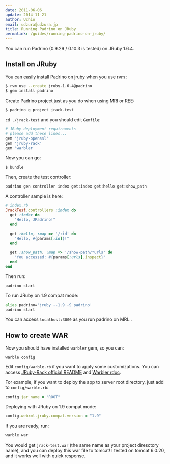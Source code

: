 ```yaml
---
date: 2011-06-06
update: 2014-11-21
author: Uchio
email: udzura@udzura.jp
title: Running Padrino on JRuby
permalink: /guides/running-padrino-on-jruby/
---
```


You can run Padrino (0.9.29 / 0.10.3 is tested) on JRuby 1.6.4.
 

## Install on JRuby

You can easily install Padrino on jruby when you use [rvm](https://rvm.beginrescueend.com/) :


```sh
$ rvm use --create jruby-1.6.4@padrino
$ gem install padrino
```


Create Padrino project just as you do when using MRI or REE:


```sh
$ padrino g project jrack-test
```


`cd ./jrack-test` and you should edit `Gemfile`:


```ruby
# JRuby deployment requirements
# please add these lines...
gem 'jruby-openssl'
gem 'jruby-rack'
gem 'warbler'
```


Now you can go:


```sh
$ bundle
```


Then, create the test controller:


```sh
padrino gen controller index get:index get:hello get:show_path
```


A controller sample is here:


```ruby
# index.rb
JrackTest.controllers :index do
  get :index do
    "Hello, JPadrino!"
  end

  get :hello, :map => '/:id' do
    "Hello, #{params[:id]}!"
  end

  get :show_path, :map => '/show-path/*urls' do
    "You accessed: #{params[:urls].inspect}"
  end
end
```


Then run:


```sh
padrino start
```


To run JRuby on 1.9 compat mode:


```sh
alias padrino='jruby --1.9 -S padrino'
padrino start
```


You can access `localhost:3000` as you run padrino on MRI…
 

## How to create WAR

Now you should have installed `warbler` gem, so you can:


```sh
warble config
```


Edit `config/warble.rb` if you want to apply some customizations. You can access [JRuby-Rack official README](https://github.com/nicksieger/jruby-rack/#readme) and [Warbler rdoc](http://caldersphere.rubyforge.org/warbler/).


For example, if you want to deploy the app to server root directory, just add to `config/warble.rb`:


```ruby
config.jar_name = "ROOT"
```


Deploying with JRuby on 1.9 compat mode:


```ruby
config.webxml.jruby.compat.version = "1.9"
```


If you are ready, run:


```sh
warble war
```


You would get `jrack-test.war` (the same name as your project diresctory name), and you can deploy this war file to tomcat! I tested on tomcat 6.0.20, and it works well with quick response.

